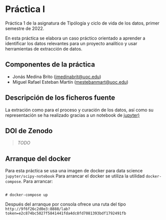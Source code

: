 
# Práctica I

Práctica 1 de la asignatura de Tipólogía y ciclo de vida de los datos, primer semestre de 2022. 

En esta práctica se elabora un caso práctico orientado a aprender a identificar los datos relevantes para un proyecto analítico y usar herramientas de extracción de datos.

## Componentes de la práctica

 - Jonás Medina Brito (jmedinabrit@uoc.edu)
 - Miguel Rafael Esteban Martín (mestebanmart@uoc.edu)
 
 
## Descripción de los ficheros fuente

La extración como para el proceso y curación de los datos, así como su representación se ha realizado gracias a un notebook de [jupyter)](https://jupyter.org/)
 
 
## DOI de Zenodo

> _TODO_

## Arranque del docker

Para esta práctica se usa una imagen de docker para data science `jupyter/scipy-notebook`  Para arrancar el docker se utiliza la utilidad `docker-compose`. Para arrancar:

```[shell]

# docker-compose up

```

Después del arranque por consola ofrece una ruta del tipo `http://9f6f26c2d0e3:8888/lab?token=e2c874bc5027f5841441fda4dc8fd7081393bdf1792491fb`






